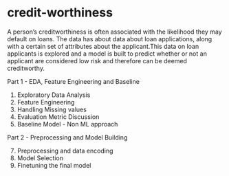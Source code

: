 # credit-worthiness

A person’s creditworthiness is often associated with the likelihood they may default on loans. The data has about data about loan applications, along with a certain set of
attributes about the applicant.This data on loan applicants is explored and a model is built to predict whether or not an applicant are considered low risk and therefore can be deemed creditworthy.

Part 1 - EDA, Feature Engineering and Baseline
  1. Exploratory Data Analysis
  2. Feature Engineering
  3. Handling Missing values
  4. Evaluation Metric Discussion
  5. Baseline Model - Non ML approach

Part 2 - Preprocessing and Model Building

  7. Preprocessing and data encoding
  8. Model Selection
  9. Finetuning the final model
